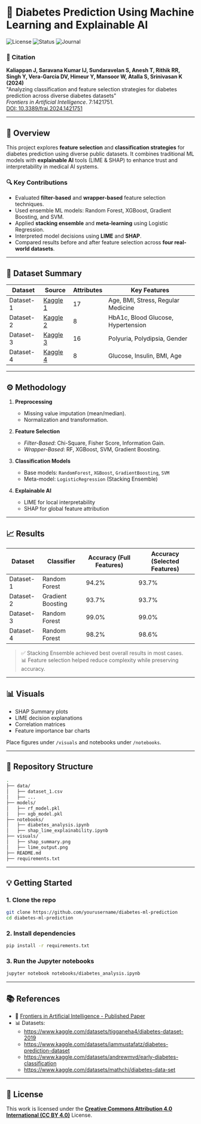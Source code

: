 
# 🔬 Diabetes Prediction Using Machine Learning and Explainable AI

![License](https://img.shields.io/badge/license-CC%20BY--4.0-blue)
![Status](https://img.shields.io/badge/status-published-green)
![Journal](https://img.shields.io/badge/Journal-Frontiers%20in%20AI-blueviolet)

### 📝 Citation  
**Kaliappan J, Saravana Kumar IJ, Sundaravelan S, Anesh T, Rithik RR, Singh Y, Vera-Garcia DV, Himeur Y, Mansoor W, Atalla S, Srinivasan K (2024)**  
"Analyzing classification and feature selection strategies for diabetes prediction across diverse diabetes datasets"  
*Frontiers in Artificial Intelligence*. 7:1421751.  
[DOI: 10.3389/frai.2024.1421751](https://www.frontiersin.org/articles/10.3389/frai.2024.1421751/full)

---

## 📌 Overview

This project explores **feature selection** and **classification strategies** for diabetes prediction using diverse public datasets. It combines traditional ML models with **explainable AI** tools (LIME & SHAP) to enhance trust and interpretability in medical AI systems.

### 🔍 Key Contributions
- Evaluated **filter-based** and **wrapper-based** feature selection techniques.
- Used ensemble ML models: Random Forest, XGBoost, Gradient Boosting, and SVM.
- Applied **stacking ensemble** and **meta-learning** using Logistic Regression.
- Interpreted model decisions using **LIME** and **SHAP**.
- Compared results before and after feature selection across **four real-world datasets**.

---

## 📂 Dataset Summary

| Dataset    | Source                                                                                         | Attributes | Key Features                             |
|------------|------------------------------------------------------------------------------------------------|------------|-------------------------------------------|
| Dataset-1  | [Kaggle 1](https://www.kaggle.com/datasets/tigganeha4/diabetes-dataset-2019)                   | 17         | Age, BMI, Stress, Regular Medicine        |
| Dataset-2  | [Kaggle 2](https://www.kaggle.com/datasets/iammustafatz/diabetes-prediction-dataset)           | 8          | HbA1c, Blood Glucose, Hypertension        |
| Dataset-3  | [Kaggle 3](https://www.kaggle.com/datasets/andrewmvd/early-diabetes-classification)            | 16         | Polyuria, Polydipsia, Gender              |
| Dataset-4  | [Kaggle 4](https://www.kaggle.com/datasets/mathchi/diabetes-data-set)                          | 8          | Glucose, Insulin, BMI, Age                |

---

## ⚙️ Methodology

1. **Preprocessing**  
   - Missing value imputation (mean/median).
   - Normalization and transformation.

2. **Feature Selection**  
   - *Filter-Based*: Chi-Square, Fisher Score, Information Gain.  
   - *Wrapper-Based*: RF, XGBoost, SVM, Gradient Boosting.

3. **Classification Models**  
   - Base models: `RandomForest`, `XGBoost`, `GradientBoosting`, `SVM`  
   - Meta-model: `LogisticRegression` (Stacking Ensemble)

4. **Explainable AI**  
   - LIME for local interpretability  
   - SHAP for global feature attribution

---

## 📈 Results

| Dataset    | Classifier            | Accuracy (Full Features) | Accuracy (Selected Features) |
|------------|-----------------------|---------------------------|-------------------------------|
| Dataset-1  | Random Forest          | 94.2%                     | 93.7%                         |
| Dataset-2  | Gradient Boosting      | 93.7%                     | 93.7%                         |
| Dataset-3  | Random Forest          | 99.0%                     | 99.0%                         |
| Dataset-4  | Random Forest          | 98.2%                     | 98.6%                         |

> ✅ Stacking Ensemble achieved best overall results in most cases.  
> 📊 Feature selection helped reduce complexity while preserving accuracy.

---

## 📊 Visuals

- SHAP Summary plots  
- LIME decision explanations  
- Correlation matrices  
- Feature importance bar charts  

Place figures under `/visuals` and notebooks under `/notebooks`.

---

## 📁 Repository Structure

```bash
.
├── data/
│   ├── dataset_1.csv
│   ├── ...
├── models/
│   ├── rf_model.pkl
│   ├── xgb_model.pkl
├── notebooks/
│   ├── diabetes_analysis.ipynb
│   ├── shap_lime_explainability.ipynb
├── visuals/
│   ├── shap_summary.png
│   ├── lime_output.png
├── README.md
├── requirements.txt
```

---

## 💡 Getting Started

### 1. Clone the repo

```bash
git clone https://github.com/yourusername/diabetes-ml-prediction
cd diabetes-ml-prediction
```

### 2. Install dependencies

```bash
pip install -r requirements.txt
```

### 3. Run the Jupyter notebooks

```bash
jupyter notebook notebooks/diabetes_analysis.ipynb
```

---

## 📚 References

- 📄 [Frontiers in Artificial Intelligence - Published Paper](https://www.frontiersin.org/articles/10.3389/frai.2024.1421751/full)
- 📊 Datasets:
  - https://www.kaggle.com/datasets/tigganeha4/diabetes-dataset-2019
  - https://www.kaggle.com/datasets/iammustafatz/diabetes-prediction-dataset
  - https://www.kaggle.com/datasets/andrewmvd/early-diabetes-classification
  - https://www.kaggle.com/datasets/mathchi/diabetes-data-set

---

## 📜 License

This work is licensed under the **[Creative Commons Attribution 4.0 International (CC BY 4.0)](http://creativecommons.org/licenses/by/4.0/)** License.
